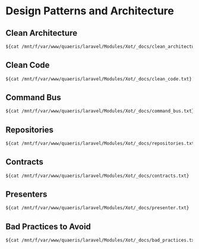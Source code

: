 # Design Patterns and Architecture

## Clean Architecture
```txt
${cat /mnt/f/var/www/quaeris/laravel/Modules/Xot/_docs/clean_architecture.txt}
```

## Clean Code
```txt
${cat /mnt/f/var/www/quaeris/laravel/Modules/Xot/_docs/clean_code.txt}
```

## Command Bus
```txt
${cat /mnt/f/var/www/quaeris/laravel/Modules/Xot/_docs/command_bus.txt}
```

## Repositories
```txt
${cat /mnt/f/var/www/quaeris/laravel/Modules/Xot/_docs/repositories.txt}
```

## Contracts
```txt
${cat /mnt/f/var/www/quaeris/laravel/Modules/Xot/_docs/contracts.txt}
```

## Presenters
```txt
${cat /mnt/f/var/www/quaeris/laravel/Modules/Xot/_docs/presenter.txt}
```

## Bad Practices to Avoid
```txt
${cat /mnt/f/var/www/quaeris/laravel/Modules/Xot/_docs/bad_practices.txt}
```

